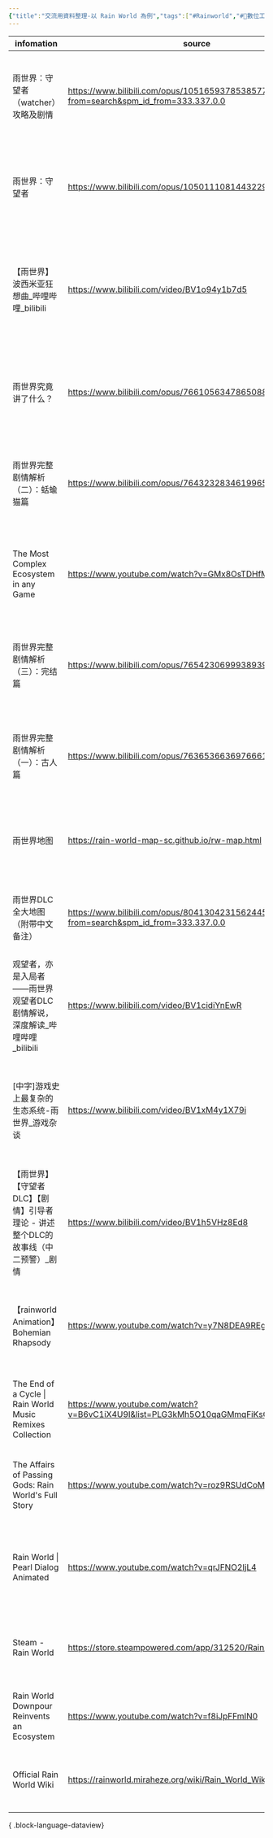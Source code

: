 ```yaml
---
{"title":"交流用資料整理-以 Rain World 為例","tags":["#Rainworld","#📝數位工具交流beta"],"status":"✅ Done","dg-publish":true,"permalink":"/社會報導工作隊@0606/交流用資料整理-以 Rain World 為例/","dgPassFrontmatter":true,"created":"2025-05-07T14:55:17.000+08:00","updated":"2025-05-07T15:57:05.000+08:00"}
---
```



| infomation                                                | source                                                                                | tag                                                                                                                                                        |
| --------------------------------------------------------- | ------------------------------------------------------------------------------------- | ---------------------------------------------------------------------------------------------------------------------------------------------------------- |
| 雨世界：守望者（watcher）攻略及剧情                                     | https://www.bilibili.com/opus/1051659378538577972?from=search&spm_id_from=333.337.0.0 | <ul><li>#clippings</li><li>#Rainworld</li><li>#✒️Review</li><li>#🎮GBA</li><li>#✒️Article</li><li>#BiliBili</li></ul>                                      |
| 雨世界：守望者                                                   | https://www.bilibili.com/opus/1050111081443229704                                     | <ul><li>#clippings</li><li>#Rainworld</li><li>#🎮GBA</li><li>#✒️Review</li><li>#BiliBili</li><li>#✒️Article</li></ul>                                      |
| 【雨世界】波西米亚狂想曲_哔哩哔哩_bilibili                                | https://www.bilibili.com/video/BV1o94y1b7d5                                           | <ul><li>#clippings</li><li>#Rainworld</li><li>#🤪MEME</li><li>#🎵music</li><li>#📑Translation</li><li>#Queen</li><li>#🎞️Video</li><li>#BiliBili</li></ul> |
| 雨世界究竟讲了什么？                                                | https://www.bilibili.com/opus/766105634786508848                                      | <ul><li>#clippings</li><li>#Rainworld</li><li>#✒️Review</li><li>#🎮GBA</li><li>#✒️Article</li><li>#BiliBili</li></ul>                                      |
| 雨世界完整剧情解析（二）：蛞蝓猫篇                                         | https://www.bilibili.com/opus/764323283461996552                                      | <ul><li>#clippings</li><li>#Rainworld</li><li>#✒️Review</li><li>#🎮GBA</li><li>#✒️Article</li><li>#BiliBili</li></ul>                                      |
| The Most Complex Ecosystem in any Game                    | https://www.youtube.com/watch?v=GMx8OsTDHfM                                           | <ul><li>#clippings</li><li>#Rainworld</li><li>#✒️Review</li><li>#🎞️Video</li><li>#🎮GBA</li><li>#Youtube</li></ul>                                        |
| 雨世界完整剧情解析（三）：完结篇                                          | https://www.bilibili.com/opus/765423069993893954                                      | <ul><li>#clippings</li><li>#Rainworld</li><li>#✒️Review</li><li>#🎮GBA</li><li>#BiliBili</li><li>#✒️Article</li></ul>                                      |
| 雨世界完整剧情解析（一）：古人篇                                          | https://www.bilibili.com/opus/763653663697666132                                      | <ul><li>#clippings</li><li>#Rainworld</li><li>#✒️Review</li><li>#🎮GBA</li><li>#✒️Article</li><li>#BiliBili</li></ul>                                      |
| 雨世界地图                                                     | https://rain-world-map-sc.github.io/rw-map.html                                       | <ul><li>#clippings</li><li>#Rainworld</li><li>#🎮GBA</li><li>#📚Wiki</li><li>#Github</li></ul>                                                             |
| 雨世界DLC全大地图（附带中文备注）                                        | https://www.bilibili.com/opus/804130423156244501?from=search&spm_id_from=333.337.0.0  | <ul><li>#clippings</li><li>#Rainworld</li><li>#📚Wiki</li><li>#BiliBili</li><li>#✒️Article</li></ul>                                                       |
| 观望者，亦是入局者——雨世界观望者DLC剧情解说，深度解读_哔哩哔哩_bilibili               | https://www.bilibili.com/video/BV1cidiYnEwR                                           | <ul><li>#clippings</li><li>#Rainworld</li><li>#🎮GBA</li><li>#🎞️Video</li><li>#✒️Review</li><li>#BiliBili</li></ul>                                       |
| [中字]游戏史上最复杂的生态系统-雨世界_游戏杂谈                                 | https://www.bilibili.com/video/BV1xM4y1X79i                                           | <ul><li>#clippings</li><li>#Rainworld</li><li>#🎮GBA</li><li>#📑Translation</li><li>#✒️Review</li><li>#🎞️Video</li><li>#BiliBili</li></ul>                |
| 【雨世界】【守望者DLC】【剧情】引导者理论 - 讲述整个DLC的故事线（中二预警）_剧情             | https://www.bilibili.com/video/BV1h5VHz8Ed8                                           | <ul><li>#clippings</li><li>#Rainworld</li><li>#✒️Review</li><li>#🎞️Video</li><li>#BiliBili</li></ul>                                                      |
| 【rainworld Animation】Bohemian Rhapsody                    | https://www.youtube.com/watch?v=y7N8DEA9REg                                           | <ul><li>#clippings</li><li>#Rainworld</li><li>#🎵music</li><li>#🤪MEME</li><li>#Queen</li><li>#🎞️Video</li><li>#Youtube</li></ul>                         |
| The End of a Cycle \| Rain World Music Remixes Collection | https://www.youtube.com/watch?v=B6vC1iX4U9I&list=PLG3kMh5O10qaGMmqFiKsCXedJXzAvZZTl   | <ul><li>#clippings</li><li>#Rainworld</li><li>#🎞️Video</li><li>#🤪MEME</li><li>#Youtube</li></ul>                                                         |
| The Affairs of Passing Gods: Rain World's Full Story      | https://www.youtube.com/watch?v=roz9RSUdCoM                                           | <ul><li>#clippings</li><li>#Rainworld</li><li>#✒️Review</li><li>#🎞️Video</li><li>#Youtube</li></ul>                                                       |
| Rain World \| Pearl Dialog Animated                       | https://www.youtube.com/watch?v=qrJFNO2IjL4                                           | <ul><li>#clippings</li><li>#Rainworld</li><li>#🎞️Video</li><li>#🎮GBA</li><li>#🤪MEME</li><li>#Youtube</li></ul>                                          |
| Steam - Rain World                                        | https://store.steampowered.com/app/312520/Rain_World/                                 | <ul><li>#clippings</li><li>#Rainworld</li><li>#🎮GBA</li><li>#Steam</li><li>#Website</li></ul>                                                             |
| Rain World Downpour Reinvents an Ecosystem                | https://www.youtube.com/watch?v=f8iJpFFmIN0                                           | <ul><li>#clippings</li><li>#Rainworld</li><li>#Youtube</li><li>#🎞️Video</li></ul>                                                                         |
| Official Rain World Wiki                                  | https://rainworld.miraheze.org/wiki/Rain_World_Wiki                                   | <ul><li>#clippings</li><li>#Rainworld</li><li>#📚Wiki</li><li>#Wiki</li></ul>                                                                              |

{ .block-language-dataview}

